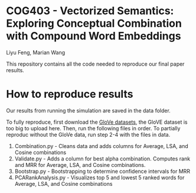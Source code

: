 # COG403 - Vectorized Semantics: Exploring Conceptual Combination with Compound Word Embeddings
Liyu Feng, Marian Wang

This repository contains all the code needed to reproduce our final paper results.

# How to reproduce results
Our results from running the simulation are saved in the data folder. 

To fully reproduce, first download the [GloVe datasets](https://nlp.stanford.edu/projects/glove/), the GloVE dataset is too big to upload here. Then, run the following files in order. To partially reproduc without the GloVe data, run step 2-4 with the files in data.
1. Combination.py - Cleans data and adds columns for Average, LSA, and Cosine combinations
2. Validate.py - Adds a column for best alpha combination. Computes rank and MRR for Average, LSA, and Cosine combinations.
3. Bootstrap.py - Bootstrapping to determine confidence intervals for MRR
4. PCARankAnalysis.py - Visualizes top 5 and lowest 5 ranked words for Average, LSA, and Cosine combinations
